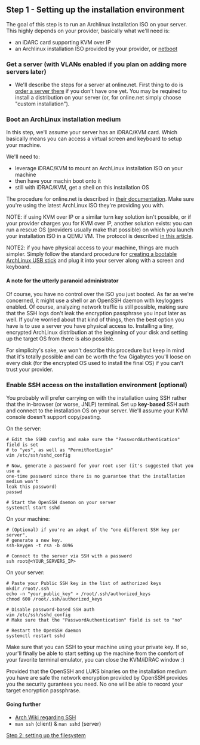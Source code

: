 Step 1 - Setting up the installation environment
------------------------------------------------

The goal of this step is to run an Archlinux installation ISO on your server.
This highly depends on your provider, basically what we'll need is:
 * an iDARC card supporting KVM over IP
 * an Archlinux installation ISO provided by your provider, or [netboot](https://netboot.xyz/faq/)

### Get a server (with VLANs enabled if you plan on adding more servers later)

 - We'll describe the steps for a server at online.net. First thing to do is
   [order a server there](https://www.online.net/en/dedicated-server) if you
   don't have one yet.
   You may be required to install a distribution on your server (or, for
   online.net simply choose "custom installation").

### Boot an ArchLinux installation medium

In this step, we'll assume your server has an iDRAC/KVM card. Which basically
means you can access a virtual screen and keyboard to setup your machine.

We'll need to:
 - leverage iDRAC/KVM to mount an ArchLinux installation ISO on your machine
 - then have your machin  boot onto it
 - still with iDRAC/KVM, get a shell on this installation OS

The procedure for online.net is described in [their
documentation](https://documentation.online.net/en/dedicated-server/operating-system/custom-install/install-from-kvm-dedibox-xc).
Make sure you're using the latest ArchLinux ISO they're providing you with.

NOTE: if using KVM over IP or a similar turn key solution isn't possible, or if your provider charges you for KVM over IP, another solution exists: you can run a rescue OS (providers usually make that possible) on which you launch your installation ISO in a QEMU VM. The protocol is described [in this article](https://trick77.com/how-to-set-up-virtual-kvm-vnc-console-ovh-server/).

NOTE2: if you have physical access to your machine, things are much simpler.
Simply follow the standard procedure for [creating a bootable ArchLinux USB
stick](https://wiki.archlinux.org/index.php/Installing_Arch_Linux_on_a_USB_key)
and plug it into your server along with a screen and keyboard.

#### A note for the utterly paranoid administrator

Of course, you have no control over the ISO you just booted. As far as we're
concerned, it might use a shell or an OpenSSH daemon with keyloggers enabled. Of
course, analyzing network traffic is still possible, making sure that the SSH
logs don't leak the encryption passphrase you input later as well. If you're
worried about that kind of things, then the best option you have is to use a
server you have physical access to. Installing a tiny, encrypted ArchLinux
distribution at the beginning of your disk and setting up the target OS from
there is also possible.

For simplicity's sake, we won't describe this procedure but keep in mind that
it's totally possible and can be worth the few Gigabytes you'll loose on every
disk (for the encrypted OS used to install the final OS) if you can't trust your
provider.

### Enable SSH access on the installation environment (optional)

You probably will prefer carrying on with the installation using SSH rather that
the in-browser (or worse, JNLP) terminal. Set up **key-based** SSH auth and
connect to the installation OS on your server. We'll assume your KVM console
doesn't support copy/pasting.

On the server:
```shell
# Edit the SSHD config and make sure the "PasswordAuthentication" field is set
# to "yes", as well as "PermitRootLogin"
vim /etc/ssh/sshd_config

# Now, generate a password for your root user (it's suggested that you use a
one-time password since there is no guarantee that the installation medium won't
leak this password)
passwd

# Start the OpenSSH daemon on your server
systemctl start sshd
```

On your machine:
```shell
# (Optional) if you're an adept of the "one different SSH key per server",
# generate a new key.
ssh-keygen -t rsa -b 4096

# Connect to the server via SSH with a password
ssh root@<YOUR_SERVERS_IP>
```

On your server:
```shell
# Paste your Public SSH key in the list of authorized keys
mkdir /root/.ssh
echo -n "your_public_key" > /root/.ssh/authorized_keys
chmod 600 /root/.ssh/authorized_keys

# Disable password-based SSH auth
vim /etc/ssh/sshd_config
# Make sure that the "PasswordAuthentication" field is set to "no"

# Restart the OpenSSH daemon
systemctl restart sshd
```

Make sure that you can SSH to your machine using your private key. If so,
your'll finally be able to start setting up the machine from the comfort of your
favorite terminal emulator, you can close the KVM/iDRAC window :)

Provided that the OpenSSH and LUKS binaries on the installation medium you have
are safe the network encryption provided by OpenSSH provides you the security
gurantees you need. No one will be able to record your target encryption
passphrase.

#### Going further
 * [Arch Wiki regarding SSH](https://wiki.archlinux.org/index.php/Secure_Shell)
 * `man ssh` (client) & `man sshd` (server)

[Step 2: setting up the filesystem](./02_filesystem_setup.md)
